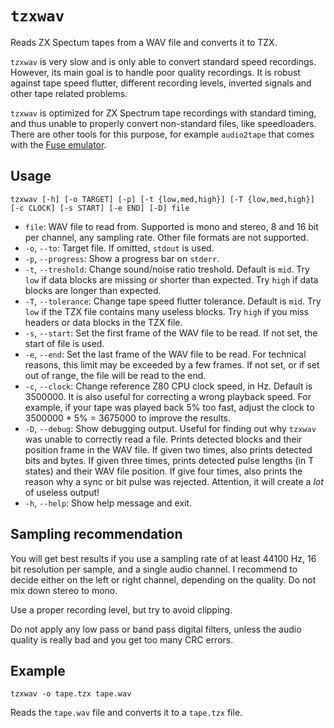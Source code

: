 # `tzxwav`

Reads ZX Spectum tapes from a WAV file and converts it to TZX.

`tzxwav` is very slow and is only able to convert standard speed recordings. However, its main goal is to handle poor quality recordings. It is robust against tape speed flutter, different recording levels, inverted signals and other tape related problems.

`tzxwav` is optimized for ZX Spectrum tape recordings with standard timing, and thus unable to properly convert non-standard files, like speedloaders. There are other tools for this purpose, for example `audio2tape` that comes with the [Fuse emulator](http://fuse-emulator.sourceforge.net/).

## Usage

```
tzxwav [-h] [-o TARGET] [-p] [-t {low,med,high}] [-T {low,med,high}] [-c CLOCK] [-s START] [-e END] [-D] file
```

* `file`: WAV file to read from. Supported is mono and stereo, 8 and 16 bit per channel, any sampling rate. Other file formats are not supported.
* `-o`, `--to`: Target file. If omitted, `stdout` is used.
* `-p`, `--progress`: Show a progress bar on `stderr`.
* `-t`, `--treshold`: Change sound/noise ratio treshold. Default is `mid`. Try `low` if data blocks are missing or shorter than expected. Try `high` if data blocks are longer than expected.
* `-T`, `--tolerance`: Change tape speed flutter tolerance. Default is `mid`. Try `low` if the TZX file contains many useless blocks. Try `high` if you miss headers or data blocks in the TZX file.
* `-s`, `--start`: Set the first frame of the WAV file to be read. If not set, the start of file is used.
* `-e`, `--end`: Set the last frame of the WAV file to be read. For technical reasons, this limit may be exceeded by a few frames. If not set, or if set out of range, the file will be read to the end.
* `-c`, `--clock`: Change reference Z80 CPU clock speed, in Hz. Default is 3500000. It is also useful for correcting a wrong playback speed. For example, if your tape was played back 5% too fast, adjust the clock to 3500000 * 5% = 3675000 to improve the results.
* `-D`, `--debug`: Show debugging output. Useful for finding out why `tzxwav` was unable to correctly read a file. Prints detected blocks and their position frame in the WAV file. If given two times, also prints detected bits and bytes. If given three times, prints detected pulse lengths (in T states) and their WAV file position. If give four times, also prints the reason why a sync or bit pulse was rejected. Attention, it will create a *lot* of useless output!
* `-h`, `--help`: Show help message and exit.

## Sampling recommendation

You will get best results if you use a sampling rate of at least 44100 Hz, 16 bit resolution per sample, and a single audio channel. I recommend to decide either on the left or right channel, depending on the quality. Do not mix down stereo to mono.

Use a proper recording level, but try to avoid clipping.

Do not apply any low pass or band pass digital filters, unless the audio quality is really bad and you get too many CRC errors.

## Example

```
tzxwav -o tape.tzx tape.wav
```

Reads the `tape.wav` file and converts it to a `tape.tzx` file.
